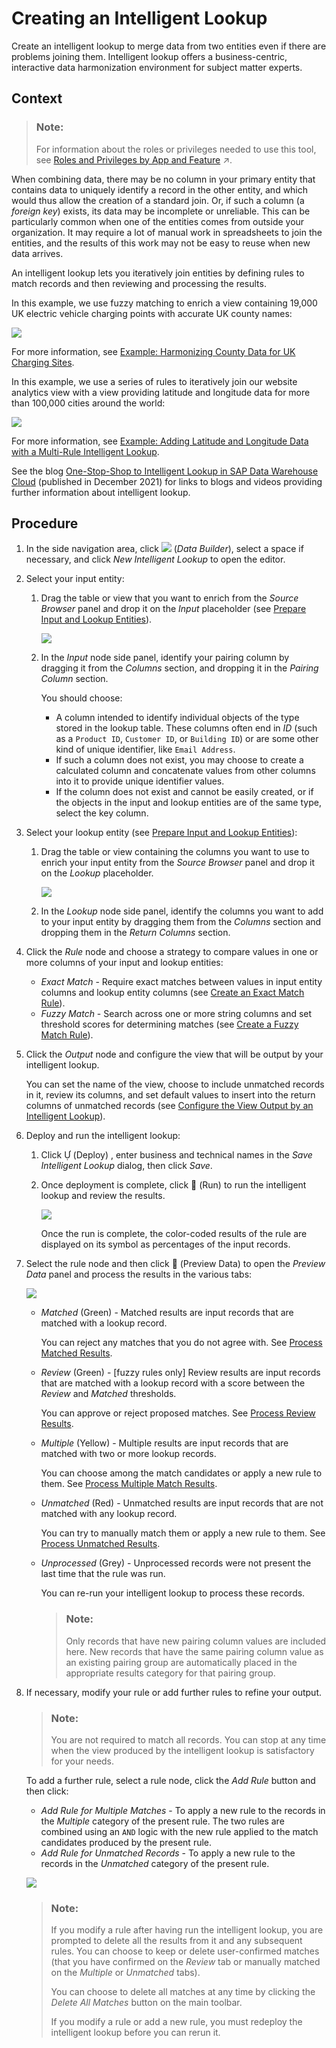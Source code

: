 <!-- loio8f29f801faea4d48816d0339777f9d16 -->

<link rel="stylesheet" type="text/css" href="../css/sap-icons.css"/>

# Creating an Intelligent Lookup

Create an intelligent lookup to merge data from two entities even if there are problems joining them. Intelligent lookup offers a business-centric, interactive data harmonization environment for subject matter experts.



## Context

> ### Note:  
> For information about the roles or privileges needed to use this tool, see [Roles and Privileges by App and Feature](https://help.sap.com/viewer/935116dd7c324355803d4b85809cec97/internal/en-US/2d8b7d04dcae402f911d119437ce0a74.html "Review the standard roles and the privileges needed to access apps, tools, and other features of SAP Datasphere.") :arrow_upper_right:.

When combining data, there may be no column in your primary entity that contains data to uniquely identify a record in the other entity, and which would thus allow the creation of a standard join. Or, if such a column \(a *foreign key*\) exists, its data may be incomplete or unreliable. This can be particularly common when one of the entities comes from outside your organization. It may require a lot of manual work in spreadsheets to join the entities, and the results of this work may not be easy to reuse when new data arrives.

An intelligent lookup lets you iteratively join entities by defining rules to match records and then reviewing and processing the results.

In this example, we use fuzzy matching to enrich a view containing 19,000 UK electric vehicle charging points with accurate UK county names:

![](images/IL_Counties_Example_28d1c51.png)

For more information, see [Example: Harmonizing County Data for UK Charging Sites](example-harmonizing-county-data-for-uk-charging-sites-4995ae3.md).

In this example, we use a series of rules to iteratively join our website analytics view with a view providing latitude and longitude data for more than 100,000 cities around the world:

![](images/IL_Multi-Rule_Example_d8d7134.png)

For more information, see [Example: Adding Latitude and Longitude Data with a Multi-Rule Intelligent Lookup](example-adding-latitude-and-longitude-data-with-a-multi-rule-int-dfd5ffd.md).

See the blog [One-Stop-Shop to Intelligent Lookup in SAP Data Warehouse Cloud](https://blogs.sap.com/2021/12/21/one-stop-shop-to-intelligent-lookup-in-sap-data-warehouse-cloud/) \(published in December 2021\) for links to blogs and videos providing further information about intelligent lookup.



## Procedure

1.  In the side navigation area, click ![](../Creating-Finding-Sharing-Objects/images/Data_Builder_f73dc45.png) \(*Data Builder*\), select a space if necessary, and click *New Intelligent Lookup* to open the editor.

2.  Select your input entity:

    1.  Drag the table or view that you want to enrich from the *Source Browser* panel and drop it on the *Input* placeholder \(see [Prepare Input and Lookup Entities](prepare-input-and-lookup-entities-1fc32b5.md)\).

        ![](images/il-ex-3-add-input_464de5c.png)

    2.  In the *Input* node side panel, identify your pairing column by dragging it from the *Columns* section, and dropping it in the *Pairing Column* section.

        You should choose: 

        -   A column intended to identify individual objects of the type stored in the lookup table. These columns often end in *ID* \(such as a `Product ID`, `Customer ID`, or `Building ID`\) or are some other kind of unique identifier, like `Email Address`.
        -   If such a column does not exist, you may choose to create a calculated column and concatenate values from other columns into it to provide unique identifier values.
        -   If the column does not exist and cannot be easily created, or if the objects in the input and lookup entities are of the same type, select the key column.


3.  Select your lookup entity \(see [Prepare Input and Lookup Entities](prepare-input-and-lookup-entities-1fc32b5.md)\):

    1.  Drag the table or view containing the columns you want to use to enrich your input entity from the *Source Browser* panel and drop it on the *Lookup* placeholder.

        ![](images/il-ex-5-lookup_e7f2ab1.png)

    2.  In the *Lookup* node side panel, identify the columns you want to add to your input entity by dragging them from the *Columns* section and dropping them in the *Return Columns* section.


4.  Click the *Rule* node and choose a strategy to compare values in one or more columns of your input and lookup entities:

    -   *Exact Match* - Require exact matches between values in input entity columns and lookup entity columns \(see [Create an Exact Match Rule](create-an-exact-match-rule-897d26c.md)\).
    -   *Fuzzy Match* - Search across one or more string columns and set threshold scores for determining matches \(see [Create a Fuzzy Match Rule](create-a-fuzzy-match-rule-b063518.md)\).

5.  Click the *Output* node and configure the view that will be output by your intelligent lookup.

    You can set the name of the view, choose to include unmatched records in it, review its columns, and set default values to insert into the return columns of unmatched records \(see [Configure the View Output by an Intelligent Lookup](configure-the-view-output-by-an-intelligent-lookup-aa11efb.md)\).

6.  Deploy and run the intelligent lookup:

    1.  Click <span class="SAP-icons"></span> \(Deploy\) , enter business and technical names in the *Save Intelligent Lookup* dialog, then click *Save*.

    2.  Once deployment is complete, click <span class="FPA-icons"></span> \(Run\) to run the intelligent lookup and review the results.

        ![](images/IL_Counties_Example_-_Normal_Width_b2f02fe.png)

        Once the run is complete, the color-coded results of the rule are displayed on its symbol as percentages of the input records.


7.  Select the rule node and then click <span class="FPA-icons"></span> \(Preview Data\) to open the *Preview Data* panel and process the results in the various tabs:

    ![](images/IL_Results_-_Multiple_90ceef5.png)

    -   *Matched* \(Green\) - Matched results are input records that are matched with a lookup record. 

        You can reject any matches that you do not agree with. See [Process Matched Results](process-matched-results-f3d98b1.md).

    -   *Review* \(Green\) - \[fuzzy rules only\] Review results are input records that are matched with a lookup record with a score between the *Review* and *Matched* thresholds. 

        You can approve or reject proposed matches. See [Process Review Results](process-review-results-dc05926.md).

    -   *Multiple* \(Yellow\) - Multiple results are input records that are matched with two or more lookup records. 

        You can choose among the match candidates or apply a new rule to them. See [Process Multiple Match Results](process-multiple-match-results-cb2b78a.md).

    -   *Unmatched* \(Red\) - Unmatched results are input records that are not matched with any lookup record. 

        You can try to manually match them or apply a new rule to them. See [Process Unmatched Results](process-unmatched-results-35fbb44.md).

    -   *Unprocessed* \(Grey\) - Unprocessed records were not present the last time that the rule was run. 

        You can re-run your intelligent lookup to process these records.

        > ### Note:  
        > Only records that have new pairing column values are included here. New records that have the same pairing column value as an existing pairing group are automatically placed in the appropriate results category for that pairing group.


8.  If necessary, modify your rule or add further rules to refine your output.

    > ### Note:  
    > You are not required to match all records. You can stop at any time when the view produced by the intelligent lookup is satisfactory for your needs.

    To add a further rule, select a rule node, click the *Add Rule* button and then click:

    -   *Add Rule for Multiple Matches* - To apply a new rule to the records in the *Multiple* category of the present rule. The two rules are combined using an `AND` logic with the new rule applied to the match candidates produced by the present rule.
    -   *Add Rule for Unmatched Records* - To apply a new rule to the records in the *Unmatched* category of the present rule.

    ![](images/IL_Counties_Example_-_Add_New_Rule_eb33bfc.png)

    > ### Note:  
    > If you modify a rule after having run the intelligent lookup, you are prompted to delete all the results from it and any subsequent rules. You can choose to keep or delete user-confirmed matches \(that you have confirmed on the *Review* tab or manually matched on the *Multiple* or *Unmatched* tabs\).
    > 
    > You can choose to delete all matches at any time by clicking the *Delete All Matches* button on the main toolbar.
    > 
    > If you modify a rule or add a new rule, you must redeploy the intelligent lookup before you can rerun it.


